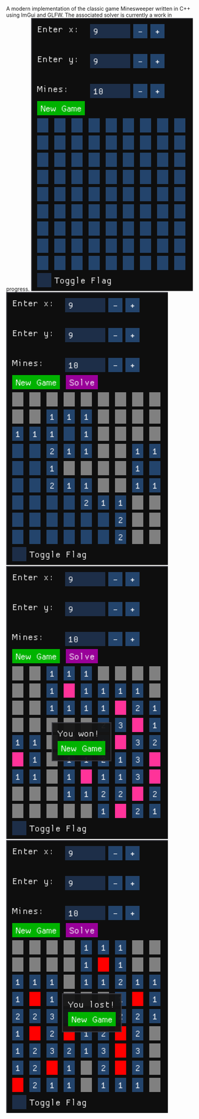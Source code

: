 A modern implementation of the classic game Minesweeper written in C++ using ImGui and GLFW. The associated solver is currently a work in progress.
![Starting Board](README/Example%20Screenshots/MinesweeperScreenshot1.png)
![Mid Game](README/Example%20Screenshots/MinesweeperScreenshot2.png)
![Game Won](README/Example%20Screenshots/MinesweeperScreenshot3.png)
![Game Lost](README/Example%20Screenshots/MinesweeperScreenshot4.png)
